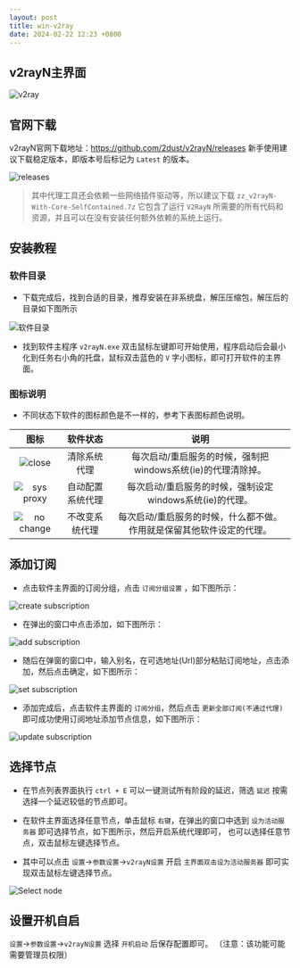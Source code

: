 ```yaml
---
layout: post
title: win-v2ray
date: 2024-02-22 12:23 +0800
---
```


## v2rayN主界面

![v2ray](/img/image.png)

## 官网下载

v2rayN官网下载地址：<https://github.com/2dust/v2rayN/releases> 新手使用建议下载稳定版本，即版本号后标记为 `Latest` 的版本。

![releases](img/Snipaste_2024-02-23_10-47-28.png)

> 其中代理工具还会依赖一些网络插件驱动等，所以建议下载 `zz_v2rayN-With-Core-SelfContained.7z`
> 它包含了运行 `V2RayN` 所需要的所有代码和资源，并且可以在没有安装任何额外依赖的系统上运行。

## 安装教程

### 软件目录

- 下载完成后，找到合适的目录，推荐安装在非系统盘，解压压缩包，解压后的目录如下图所示

![软件目录](/img/v2ray-software-catalog.png)

- 找到软件主程序 `v2rayN.exe` 双击鼠标左键即可开始使用，程序启动后会最小化到任务右小角的托盘，鼠标双击蓝色的 `V`
  字小图标，即可打开软件的主界面。

### 图标说明

- 不同状态下软件的图标颜色是不一样的，参考下表图标颜色说明。

|                  图标                  |     软件状态     |                                 说明                                  |
|:--------------------------------------:|:----------------:|:---------------------------------------------------------------------:|
|     ![close](/img/v2ray-close.png)     |   清除系统代理   |     每次启动/重启服务的时候，强制把windows系统(ie)的代理清除掉。      |
| ![sys proxy](/img/v2ray-sys-proxy.png) | 自动配置系统代理 |       每次启动/重启服务的时候，强制设定windows系统(ie)的代理。        |
| ![no change](/img/v2ray-nochange.png)  |  不改变系统代理  | 每次启动/重启服务的时候，什么都不做。作用就是保留其他软件设定的代理。 |

## 添加订阅

- 点击软件主界面的订阅分组，点击 `订阅分组设置` ，如下图所示：

![create subscription](/img/subscription-settings.png)

- 在弹出的窗口中点击添加，如下图所示：

![add subscription](/img/Add-subscription.png)

- 随后在弹窗的窗口中，输入别名，在可选地址(Url)部分粘贴订阅地址，点击添加，然后点击确定，如下图所示：

![set subscription](/img/Set-subscription.png)

- 添加完成后，点击软件主界面的 `订阅分组`，然后点击 `更新全部订阅(不通过代理)` 即可成功使用订阅地址添加节点信息，如下图所示：

![update subscription](/img/update.png)

## 选择节点

- 在节点列表界面执行 `ctrl + E` 可以一键测试所有阶段的延迟，筛选 `延迟` 按需选择一个延迟较低的节点即可。

- 在软件主界面选择任意节点，单击鼠标 `右键`，在弹出的窗口中选到 `设为活动服务器` 即可选择节点，如下图所示，然后开启系统代理即可，
  也可以选择任意节点，双击鼠标左键选择节点。

- 其中可以点击 `设置`->`参数设置`->`v2rayN设置` 开启 `主界面双击设为活动服务器` 即可实现双击鼠标左键选择节点。

![Select node](/img/Select-node.png)

## 设置开机自启

`设置`->`参数设置`->`v2rayN设置` 选择 `开机启动` 后保存配置即可。 （注意：该功能可能需要管理员权限）
